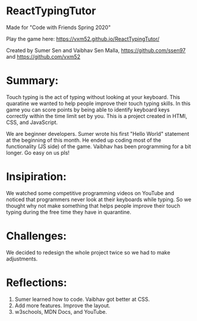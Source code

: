 # ReactTypingTutor

Made for "Code with Friends Spring 2020"

Play the game here: https://vxm52.github.io/ReactTypingTutor/


Created by Sumer Sen and Vaibhav Sen Malla, https://github.com/ssen97 and https://github.com/vxm52


# Summary:

Touch typing is the act of typing without looking at your keyboard. This quaratine we wanted to help people improve their touch typing skills. In this game you can score points by being able to identify keyboard keys correctly within the time limit set by you. This is a project created in HTMl, CSS, and JavaScript.

We are beginner developers. Sumer wrote his first "Hello World" statement at the beginning of this month. He ended up coding most of the functionality (JS side) of the game. Vaibhav has been programming for a bit longer. Go easy on us pls!


# Insipiration:

We watched some competitive programming videos on YouTube and noticed that programmers never look at their keyboards while typing. So we thought why not make something that helps people improve their touch typing during the free time they have in quarantine.


# Challenges:

We decided to redesign the whole project twice so we had to make adjustments.


# Reflections:

1. Sumer learned how to code. Vaibhav got better at CSS.
2. Add more features. Improve the layout.
3. w3schools, MDN Docs, and YouTube.
